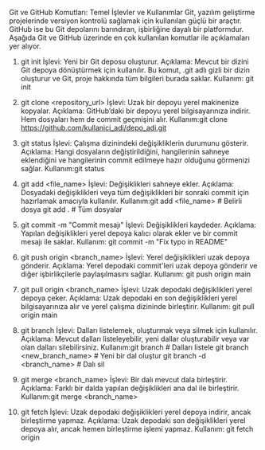 Git ve GitHub Komutları: Temel İşlevler ve Kullanımlar
Git, yazılım geliştirme projelerinde versiyon kontrolü sağlamak için kullanılan güçlü bir araçtır. GitHub ise bu Git depolarını barındıran, işbirliğine dayalı bir platformdur. Aşağıda Git ve GitHub üzerinde en çok kullanılan komutlar ile açıklamaları yer alıyor.

1. git init
İşlevi: Yeni bir Git deposu oluşturur.
Açıklama: Mevcut bir dizini Git depoya dönüştürmek için kullanılır. Bu komut, .git adlı gizli bir dizin oluşturur ve Git, proje hakkında tüm bilgileri burada saklar.
Kullanım: git init

2. git clone <repository_url>
İşlevi: Uzak bir depoyu yerel makinenize kopyalar.
Açıklama: GitHub’daki bir depoyu yerel bilgisayarınıza indirir. Hem dosyaları hem de commit geçmişini alır.
Kullanım:git clone https://github.com/kullanici_adi/depo_adi.git

3. git status
İşlevi: Çalışma dizinindeki değişikliklerin durumunu gösterir.
Açıklama: Hangi dosyaların değiştirildiğini, hangilerinin sahneye eklendiğini ve hangilerinin commit edilmeye hazır olduğunu görmenizi sağlar.
Kullanım:git status

4. git add <file_name>
İşlevi: Değişiklikleri sahneye ekler.
Açıklama: Dosyadaki değişiklikleri veya tüm değişiklikleri bir sonraki commit için hazırlamak amacıyla kullanılır.
Kullanım:git add <file_name>    # Belirli dosya
         git add .              # Tüm dosyalar
5. git commit -m "Commit mesajı"
İşlevi: Değişiklikleri kaydeder.
Açıklama: Yapılan değişiklikleri yerel depoya kalıcı olarak ekler ve bir commit mesajı ile saklar.
Kullanım: git commit -m "Fix typo in README"

6. git push origin <branch_name>
İşlevi: Yerel değişiklikleri uzak depoya gönderir.
Açıklama: Yerel depodaki commit'leri uzak depoya gönderir ve diğer işbirlikçilerle paylaşılmasını sağlar.
Kullanım: git push origin main

7. git pull origin <branch_name>
İşlevi: Uzak depodaki değişiklikleri yerel depoya çeker.
Açıklama: Uzak depodaki en son değişiklikleri yerel bilgisayarınıza alır ve yerel çalışma dizininde birleştirir.
Kullanım: git pull origin main

8. git branch
İşlevi: Dalları listelemek, oluşturmak veya silmek için kullanılır.
Açıklama: Mevcut dalları listeleyebilir, yeni dallar oluşturabilir veya var olan dalları silebilirsiniz.
Kullanım:git branch                   # Dalları listele
         git branch <new_branch_name> # Yeni bir dal oluştur
         git branch -d <branch_name>  # Dalı sil

9. git merge <branch_name>
İşlevi: Bir dalı mevcut dala birleştirir.
Açıklama: Farklı bir dalda yapılan değişiklikleri ana dal ile birleştirir.
Kullanım:git merge <branch_name>

10. git fetch
İşlevi: Uzak depodaki değişiklikleri yerel depoya indirir, ancak birleştirme yapmaz.
Açıklama: Uzak depodaki son değişiklikleri yerel depoya alır, ancak hemen birleştirme işlemi yapmaz.
Kullanım: git fetch origin

